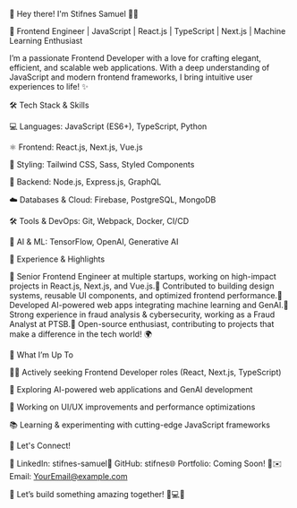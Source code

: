 👋 Hey there! I'm Stifnes Samuel 🧑‍💻

🚀 Frontend Engineer | JavaScript | React.js | TypeScript | Next.js | Machine Learning Enthusiast

I’m a passionate Frontend Developer with a love for crafting elegant, efficient, and scalable web applications. With a deep understanding of JavaScript and modern frontend frameworks, I bring intuitive user experiences to life! ✨

🛠 Tech Stack & Skills

💻 Languages: JavaScript (ES6+), TypeScript, Python

⚛️ Frontend: React.js, Next.js, Vue.js

🎨 Styling: Tailwind CSS, Sass, Styled Components

🔧 Backend: Node.js, Express.js, GraphQL

☁️ Databases & Cloud: Firebase, PostgreSQL, MongoDB

🛠 Tools & DevOps: Git, Webpack, Docker, CI/CD

🤖 AI & ML: TensorFlow, OpenAI, Generative AI

📌 Experience & Highlights

🔹 Senior Frontend Engineer at multiple startups, working on high-impact projects in React.js, Next.js, and Vue.js.🔹 Contributed to building design systems, reusable UI components, and optimized frontend performance.🔹 Developed AI-powered web apps integrating machine learning and GenAI.🔹 Strong experience in fraud analysis & cybersecurity, working as a Fraud Analyst at PTSB.🔹 Open-source enthusiast, contributing to projects that make a difference in the tech world! 🌍

🎯 What I’m Up To

👨‍💻 Actively seeking Frontend Developer roles (React, Next.js, TypeScript)

🚀 Exploring AI-powered web applications and GenAI development

🎨 Working on UI/UX improvements and performance optimizations

📚 Learning & experimenting with cutting-edge JavaScript frameworks

📢 Let's Connect!

💼 LinkedIn: stifnes-samuel🐙 GitHub: stifnes🌐 Portfolio: Coming Soon! 🚀✉️ Email: YourEmail@example.com

🚀 Let’s build something amazing together! 🎨💻✨
